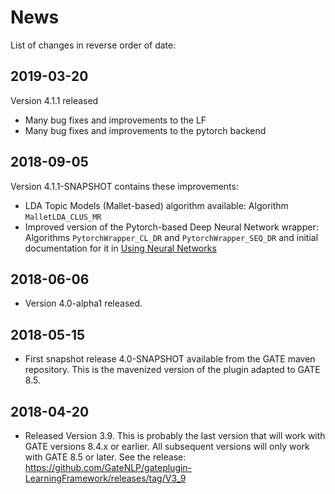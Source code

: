 # News

List of changes in reverse order of date:

## 2019-03-20

Version 4.1.1 released
* Many bug fixes and improvements to the LF 
* Many bug fixes and improvements to the pytorch backend


## 2018-09-05

Version 4.1.1-SNAPSHOT contains these improvements:
* LDA Topic Models (Mallet-based) algorithm available: Algorithm `MalletLDA_CLUS_MR`
* Improved version of the Pytorch-based Deep Neural Network wrapper: Algorithms `PytorchWrapper_CL_DR` and `PytorchWrapper_SEQ_DR` and initial documentation for it in [Using Neural Networks](DNN/UsingNeuralNetworks) 

## 2018-06-06

* Version 4.0-alpha1 released.

## 2018-05-15

* First snapshot release 4.0-SNAPSHOT available from the GATE maven repository. This is
  the mavenized version of the plugin adapted to GATE 8.5.


## 2018-04-20

* Released Version 3.9. This is probably the last version that will work with GATE versions
  8.4.x or earlier. All subsequent versions will only work with GATE 8.5 or later.
  See the release: https://github.com/GateNLP/gateplugin-LearningFramework/releases/tag/V3_9
